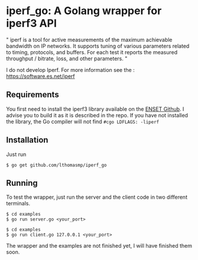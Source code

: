 # iperf_go: A Golang wrapper for iperf3 API

"
iperf is a tool for active measurements of the maximum achievable bandwidth on IP networks. It supports tuning of various parameters related to timing, protocols, and buffers. For each test it reports the measured throughput / bitrate, loss, and other parameters.
"

I do not develop Iperf.
For more information see the : https://software.es.net/iperf

## Requirements

You first need to install the iperf3 library available on the [ENSET Github](https://github.com/esnet/iperf). I advise you to build it as it is described in the repo. If you have not installed the library, the Go compiler will not find `#cgo LDFLAGS: -liperf`

## Installation

Just run

```console
$ go get github.com/lthomasmp/iperf_go
```

## Running 

To test the wrapper, just run the server and the client code in two different terminals.

```console
$ cd examples
$ go run server.go <your_port>
```

```console
$ cd examples
$ go run client.go 127.0.0.1 <your_port>
```

The wrapper and the examples are not finished yet, I will have finished them soon.
